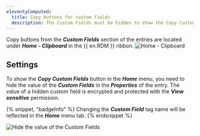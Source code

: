 ```yaml
---
eleventyComputed:
  title: Copy buttons for custom fields
  description: The Custom Fields must be hidden to show the Copy Custom Fields in the ribbon of {{ en.RDM }}.
---
```

Copy buttons from the ***Custom Fields*** section of the entries are located under ***Home - Clipboard*** in the {{ en.RDM }} ribbon.
![Home - Clipboard](https://cdnweb.devolutions.net/docs/RDMW6004_2023_2.png)

## Settings

To show the ***Copy Custom Fields*** button in the ***Home*** menu, you need to hide the value of the ***Custom Fields*** in the ***Properties*** of the entry. The value of a hidden custom field is encrypted and protected with the ***View sensitive*** permission.

{% snippet, "badgeInfo" %}
Changing the ***Custom Field*** tag name will be reflected in the ***Home*** menu tab.
{% endsnippet %}

![Hide the value of the Custom Fields](https://cdnweb.devolutions.net/docs/RDMW6003_2023_2.png)